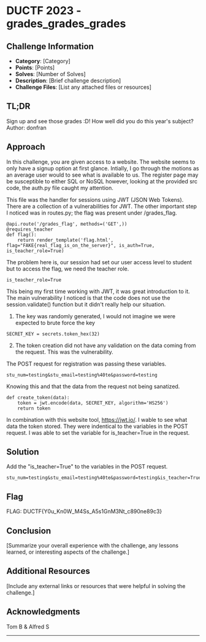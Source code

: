 # DUCTF 2023 - grades_grades_grades

## Challenge Information

- **Category**: [Category]
- **Points**: [Points]
- **Solves**: [Number of Solves]
- **Description**: [Brief challenge description]
- **Challenge Files**: [List any attached files or resources]

## TL;DR

Sign up and see those grades :D! How well did you do this year's subject? 
Author: donfran

## Approach

In this challenge, you are given access to a website. The website seems to only have a signup option at first glance. 
Intially, I go through the motions as an average user would to see what is available to us. The register page may be susceptible to either SQL or NoSQL however, looking at the provided src code, the auth.py file caught my attention.

This file was the handler for sessions using JWT (JSON Web Tokens). There are a collection of a vulnerabilities for JWT. The other important step I noticed was in routes.py; the flag was present under /grades_flag. 

```
@api.route('/grades_flag', methods=('GET',))
@requires_teacher
def flag():
    return render_template('flag.html', flag="FAKE{real_flag_is_on_the_server}", is_auth=True, is_teacher_role=True)
```

The problem here is, our session had set our user access level to student but to access the flag, we need the teacher role.
```
is_teacher_role=True
```
This being my first time working with JWT, it was great introduction to it. 
The main vulnerability I noticed is that the code does not use the session.validate() function but it didn't really help our situation. 

1. The key was randomly generated, I would not imagine we were expected to brute force the key
```
SECRET_KEY = secrets.token_hex(32)
```
2. The token creation did not have any validation on the data coming from the request. This was the vulnerability.

The POST request for registration was passing these variables.
```
stu_num=testing&stu_email=testing%40te&password=testing
```
Knowing this and that the data from the request not being sanatized. 
```
def create_token(data):
    token = jwt.encode(data, SECRET_KEY, algorithm='HS256')
    return token

``` 
In combination with this website tool, https://jwt.io/.
I wable to see what data the token stored. They were indentical to the variables in the POST request. 
I was able to set the variable for is_teacher=True in the request. 


## Solution

Add the "is_teacher=True" to the variables in the POST request. 
```
stu_num=testing&stu_email=testing%40te&password=testing&is_teacher=True
```
## Flag

FLAG: DUCTF{Y0u_Kn0W_M4Ss_A5s1GnM3Nt_c890ne89c3}

## Conclusion

[Summarize your overall experience with the challenge, any lessons learned, or interesting aspects of the challenge.]

## Additional Resources

[Include any external links or resources that were helpful in solving the challenge.]

## Acknowledgments

Tom B & Alfred S 

---
